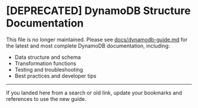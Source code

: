 <!-- This file has been removed. Please refer to docs/dynamodb-guide.md for all DynamoDB documentation. -->

# [DEPRECATED] DynamoDB Structure Documentation

This file is no longer maintained. Please see [docs/dynamodb-guide.md](./docs/dynamodb-guide.md) for the latest and most complete DynamoDB documentation, including:
- Data structure and schema
- Transformation functions
- Testing and troubleshooting
- Best practices and developer tips

---

If you landed here from a search or old link, update your bookmarks and references to use the new guide.

